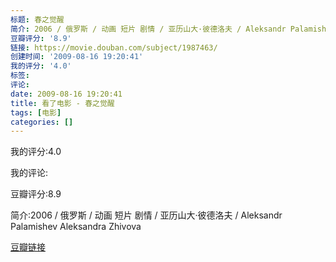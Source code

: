 ```yaml
---
标题: 春之觉醒
简介: 2006 / 俄罗斯 / 动画 短片 剧情 / 亚历山大·彼德洛夫 / Aleksandr Palamishev Aleksandra Zhivova
豆瓣评分: '8.9'
链接: https://movie.douban.com/subject/1987463/
创建时间: '2009-08-16 19:20:41'
我的评分: '4.0'
标签:
评论:
date: 2009-08-16 19:20:41
title: 看了电影 - 春之觉醒
tags: [电影]
categories: []
---
```


我的评分:4.0

我的评论:

豆瓣评分:8.9

简介:2006 / 俄罗斯 / 动画 短片 剧情 / 亚历山大·彼德洛夫 / Aleksandr Palamishev Aleksandra Zhivova

[豆瓣链接](https://movie.douban.com/subject/1987463/)

